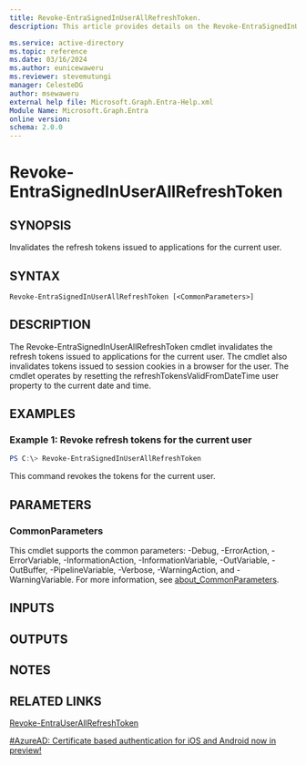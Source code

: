 ```yaml
---
title: Revoke-EntraSignedInUserAllRefreshToken.
description: This article provides details on the Revoke-EntraSignedInUserAllRefreshToken command.

ms.service: active-directory
ms.topic: reference
ms.date: 03/16/2024
ms.author: eunicewaweru
ms.reviewer: stevemutungi
manager: CelesteDG
author: msewaweru
external help file: Microsoft.Graph.Entra-Help.xml
Module Name: Microsoft.Graph.Entra
online version:
schema: 2.0.0
---
```


# Revoke-EntraSignedInUserAllRefreshToken

## SYNOPSIS
Invalidates the refresh tokens issued to applications for the current user.

## SYNTAX

```
Revoke-EntraSignedInUserAllRefreshToken [<CommonParameters>]
```

## DESCRIPTION
The Revoke-EntraSignedInUserAllRefreshToken cmdlet invalidates the refresh tokens issued to applications for the current user. 
The cmdlet also invalidates tokens issued to session cookies in a browser for the user. 
The cmdlet operates by resetting the refreshTokensValidFromDateTime user property to the current date and time.

## EXAMPLES

### Example 1: Revoke refresh tokens for the current user
```powershell
PS C:\> Revoke-EntraSignedInUserAllRefreshToken
```

This command revokes the tokens for the current user.

## PARAMETERS

### CommonParameters
This cmdlet supports the common parameters: -Debug, -ErrorAction, -ErrorVariable, -InformationAction, -InformationVariable, -OutVariable, -OutBuffer, -PipelineVariable, -Verbose, -WarningAction, and -WarningVariable. For more information, see [about_CommonParameters](https://go.microsoft.com/fwlink/?LinkID=113216).

## INPUTS

## OUTPUTS

## NOTES

## RELATED LINKS

[Revoke-EntraUserAllRefreshToken]()

[#AzureAD: Certificate based authentication for iOS and Android now in preview!](https://blogs.technet.microsoft.com/enterprisemobility/2016/07/18/azuread-certificate-based-authentication-for-ios-and-android-now-in-preview/)

